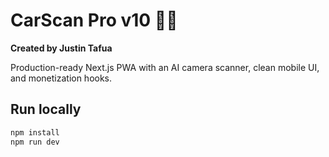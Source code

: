 # CarScan Pro v10 🚗🔧

**Created by Justin Tafua**

Production-ready Next.js PWA with an AI camera scanner, clean mobile UI, and monetization hooks.

## Run locally
```bash
npm install
npm run dev
